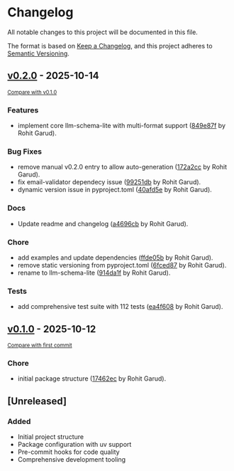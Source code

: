 # Changelog

All notable changes to this project will be documented in this file.

The format is based on [Keep a Changelog](https://keepachangelog.com/en/1.0.0/),
and this project adheres to [Semantic Versioning](https://semver.org/spec/v2.0.0.html).

<!-- insertion marker -->
## [v0.2.0](https://github.com/rohitgarud/llm-schema-lite/releases/tag/v0.2.0) - 2025-10-14

<small>[Compare with v0.1.0](https://github.com/rohitgarud/llm-schema-lite/compare/v0.1.0...v0.2.0)</small>

### Features

- implement core llm-schema-lite with multi-format support ([849e87f](https://github.com/rohitgarud/llm-schema-lite/commit/849e87f33d39f941579a550eab963ac00cf02aaf) by Rohit Garud).

### Bug Fixes

- remove manual v0.2.0 entry to allow auto-generation ([172a2cc](https://github.com/rohitgarud/llm-schema-lite/commit/172a2ccc32d027ae6629d34f904f72f59c3511ee) by Rohit Garud).
- fix email-validator dependecy issue ([99251db](https://github.com/rohitgarud/llm-schema-lite/commit/99251db68c4af4217b8e3ed0010ff890e8fbfc72) by Rohit Garud).
- dynamic version issue in pyproject.toml ([40afd5e](https://github.com/rohitgarud/llm-schema-lite/commit/40afd5ec03eb16c8e95131e75b5887396864344b) by Rohit Garud).

### Docs

- Update readme and changelog ([a4696cb](https://github.com/rohitgarud/llm-schema-lite/commit/a4696cb58c99c8888cd0cdaadec5102869119332) by Rohit Garud).

### Chore

- add examples and update dependencies ([ffde05b](https://github.com/rohitgarud/llm-schema-lite/commit/ffde05b22c8b7a786a98c0dcb01125039ce80df1) by Rohit Garud).
- remove static versioning from pyproject.toml ([6fced87](https://github.com/rohitgarud/llm-schema-lite/commit/6fced872ffc1126527ff99e847cd582a490d95d9) by Rohit Garud).
- rename to llm-schema-lite ([914da1f](https://github.com/rohitgarud/llm-schema-lite/commit/914da1fca8873731302453b5eeaafcacc7b23749) by Rohit Garud).

### Tests

- add comprehensive test suite with 112 tests ([ea4f608](https://github.com/rohitgarud/llm-schema-lite/commit/ea4f60852bbe9bd917d68bb8bf5f3f3e9ce9fbad) by Rohit Garud).

## [v0.1.0](https://github.com/rohitgarud/llm-schema-lite/releases/tag/v0.1.0) - 2025-10-12

<small>[Compare with first commit](https://github.com/rohitgarud/llm-schema-lite/compare/51766385b3c7e7172bfae5e8e8c8b1b431ad0a24...v0.1.0)</small>

### Chore

- initial package structure ([17462ec](https://github.com/rohitgarud/llm-schema-lite/commit/17462ec0c8e135e202d58cf808ac732396ed8d58) by Rohit Garud).


## [Unreleased]

### Added
- Initial project structure
- Package configuration with uv support
- Pre-commit hooks for code quality
- Comprehensive development tooling
